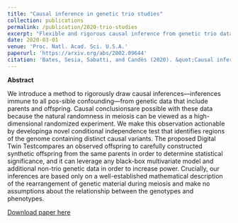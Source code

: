 ```yaml
---
title: "Causal inference in genetic trio studies"
collection: publications
permalink: /publication/2020-trio-studies
excerpt: "Flexible and rigorous causal inference from genetic trio data."
date: 2020-03-01
venue: 'Proc. Natl. Acad. Sci. U.S.A.'
paperurl: 'https://arxiv.org/abs/2002.09644'
citation: 'Bates, Sesia, Sabatti, and Candès (2020). &quot;Causal inference in genetic trio studies.&quot; <i>pre-print at arXiv:2002.09644 </i>.'
---
```


**Abstract**

We introduce a method to rigorously draw causal inferences—inferences immune to all pos-sible  confounding—from  genetic  data  that  include  parents  and  offspring.   Causal  conclusionsare  possible  with  these  data  because  the  natural  randomness  in  meiosis  can  be  viewed  as  a high-dimensional randomized experiment.  We make this observation actionable by developinga novel conditional independence test that identifies regions of the genome containing distinct causal variants.  The proposed Digital  Twin  Testcompares an observed offspring to carefully constructed synthetic offspring from the same parents in order to determine statistical significance,  and  it  can  leverage  any  black-box  multivariate  model  and  additional  non-trio  genetic data in order to increase power.  Crucially, our inferences are based only on a well-established mathematical description of the rearrangement of genetic material during meiosis and make no assumptions about the relationship between the genotypes and phenotypes.


[Download paper here](http://msesia.github.io/files/trio-studies.pdf)
